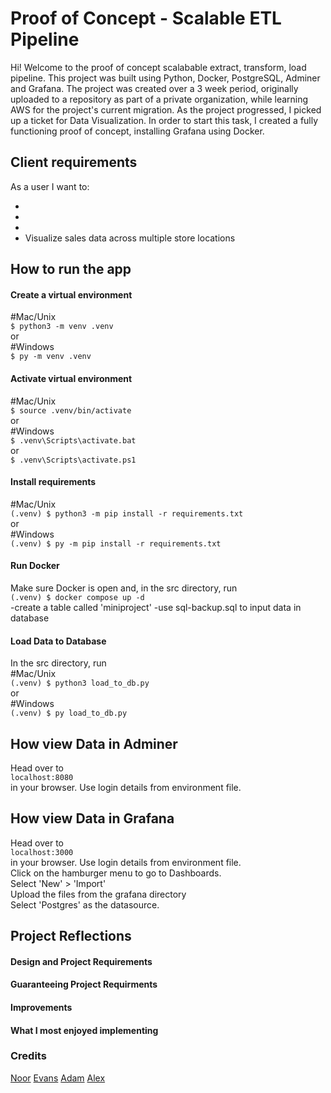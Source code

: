 # Proof of Concept - Scalable ETL Pipeline

Hi! Welcome to the proof of concept scalabable extract, transform, load pipeline. This project was built using Python, Docker, PostgreSQL, Adminer and Grafana. The project was created over a 3 week period, originally uploaded to a repository as part of a private organization, while learning AWS for the project's current migration. As the project progressed, I picked up a ticket for Data Visualization. In order to start this task, I created a fully functioning proof of concept, installing Grafana using Docker. 

## Client requirements

As a user I want to:

- 
- 
- 
- Visualize sales data across multiple store locations


## How to run the app

#### Create a virtual environment
#Mac/Unix <br>
`$ python3 -m venv .venv`<br>
or<br>
#Windows<br>
`$ py -m venv .venv`


#### Activate virtual environment
#Mac/Unix<br>
`$ source .venv/bin/activate`<br>
or<br>
#Windows<br>
`$ .venv\Scripts\activate.bat`<br>
or<br>
`$ .venv\Scripts\activate.ps1`

#### Install requirements
#Mac/Unix<br>
`(.venv) $ python3 -m pip install -r requirements.txt`<br>
or<br>
#Windows<br>
`(.venv) $ py -m pip install -r requirements.txt`<br>

#### Run Docker
Make sure Docker is open and, in the src directory, run <br>
`(.venv) $ docker compose up -d`<br>
-create a table called 'miniproject'
-use sql-backup.sql to input data in database

#### Load Data to Database
In the src directory, run <br>
#Mac/Unix<br>
`(.venv) $ python3 load_to_db.py`<br>
or<br>
#Windows<br>
`(.venv) $ py load_to_db.py`

## How view Data in Adminer
Head over to<br>
`localhost:8080`<br>
in your browser. Use login details from environment file.<br>

## How view Data in Grafana
Head over to<br>
`localhost:3000`<br>
in your browser. Use login details from environment file.<br>
Click on the hamburger menu to go to Dashboards.<br>
Select 'New' > 'Import'<br>
Upload the files from the grafana directory<br>
Select 'Postgres' as the datasource.

## Project Reflections

#### Design and Project Requirements


#### Guaranteeing Project Requirments
 

#### Improvements


#### What I most enjoyed implementing
 

### Credits
[Noor](https://github.com/Hunzaa)
[Evans](https://github.com/e-ldn)
[Adam](https://github.com/Adam5510)
[Alex](https://github.com/AlexH1000598)